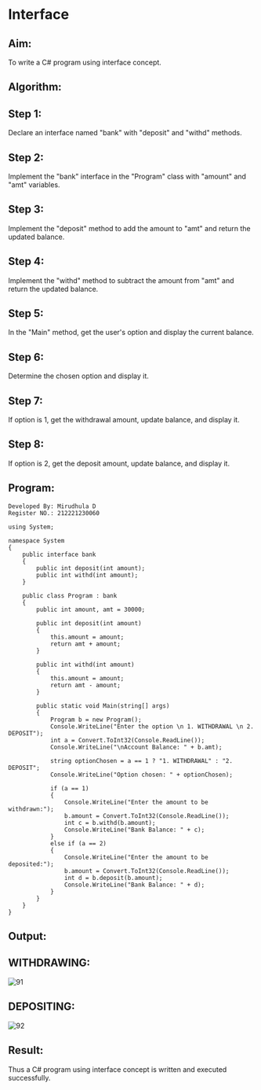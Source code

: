 # Interface

## Aim:
To write a C# program using interface concept.
## Algorithm:
## Step 1:
Declare an interface named "bank" with "deposit" and "withd" methods.
## Step 2:
Implement the "bank" interface in the "Program" class with "amount" and "amt" variables.
## Step 3:
Implement the "deposit" method to add the amount to "amt" and return the updated balance.
## Step 4:
Implement the "withd" method to subtract the amount from "amt" and return the updated balance.
## Step 5:
In the "Main" method, get the user's option and display the current balance.
## Step 6:
Determine the chosen option and display it.
## Step 7:
If option is 1, get the withdrawal amount, update balance, and display it.
## Step 8:
If option is 2, get the deposit amount, update balance, and display it.

## Program:
```
Developed By: Mirudhula D
Register NO.: 212221230060
```
```
using System;

namespace System
{
    public interface bank
    {
        public int deposit(int amount);
        public int withd(int amount);
    }

    public class Program : bank
    {
        public int amount, amt = 30000;

        public int deposit(int amount)
        {
            this.amount = amount;
            return amt + amount;
        }

        public int withd(int amount)
        {
            this.amount = amount;
            return amt - amount;
        }

        public static void Main(string[] args)
        {
            Program b = new Program();
            Console.WriteLine("Enter the option \n 1. WITHDRAWAL \n 2. DEPOSIT");
            int a = Convert.ToInt32(Console.ReadLine());
            Console.WriteLine("\nAccount Balance: " + b.amt);

            string optionChosen = a == 1 ? "1. WITHDRAWAL" : "2. DEPOSIT";
            Console.WriteLine("Option chosen: " + optionChosen);

            if (a == 1)
            {
                Console.WriteLine("Enter the amount to be withdrawn:");
                b.amount = Convert.ToInt32(Console.ReadLine());
                int c = b.withd(b.amount);
                Console.WriteLine("Bank Balance: " + c);
            }
            else if (a == 2)
            {
                Console.WriteLine("Enter the amount to be deposited:");
                b.amount = Convert.ToInt32(Console.ReadLine());
                int d = b.deposit(b.amount);
                Console.WriteLine("Bank Balance: " + d);
            }
        }
    }
}
```

## Output:
## WITHDRAWING:
![91](https://github.com/MIRUDHULA-DHANARAJ/Interface/assets/94828147/d786176f-b5d7-4806-8487-3242ff56e232)
## DEPOSITING:
![92](https://github.com/MIRUDHULA-DHANARAJ/Interface/assets/94828147/5ff55cc5-2f68-4b1b-b1dc-35e89738c085)
## Result:
Thus a C# program using interface concept is written and executed successfully.
